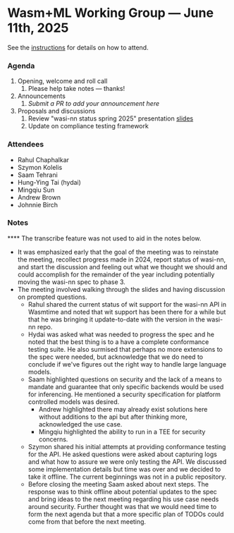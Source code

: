 # Wasm+ML Working Group &mdash; June 11th, 2025

See the [instructions](../README.md) for details on how to attend.

### Agenda

1. Opening, welcome and roll call
    1. Please help take notes &mdash; thanks!
1. Announcements
    1. _Submit a PR to add your announcement here_
1. Proposals and discussions
    1. Review "wasi-nn status spring 2025" presentation [slides]
    1. Update on compliance testing framework

[slides]: ./ML-06-11-status.pdf

### Attendees
- Rahul Chaphalkar
- Szymon Kolelis
- Saam Tehrani
- Hung-Ying Tai (hydai)
- Mingqiu Sun
- Andrew Brown
- Johnnie Birch

### Notes

**** The transcribe feature was not used to aid in the notes below.

* It was emphasized early that the goal of the meeting was to reinstate the meeting, recollect progress made  in 2024, report status of wasi-nn, and start the discussion and feeling out what we thought we should and could accomplish for the remainder of the year including potentially moving the wasi-nn spec to phase 3.
* The meeting involved walking through the slides and having discussion on prompted questions.
    * Rahul shared the current status of wit support for the wasi-nn API in Wasmtime and noted that wit support has been there for a while but that he was bringing it update-to-date with the version in the wasi-nn repo.
    * Hydai was asked what was needed to progress the spec and he noted that the best thing is to a have a complete conformance testing suite. He also surmised that perhaps no more extensions to the spec were needed, but acknowledge that we do need to conclude if we've figures out the right way to handle large language models.
    * Saam highlighted questions on security and the lack of a means to mandate and guarantee that only specific backends would be used for inferencing. He mentioned a security specification for platform controlled models was desired.
        * Andrew highlighted there may already exist solutions here without additions to the api but after thinking more, acknowledged the use case.
        * Mingqiu highlighted the ability to run in a TEE for security concerns.
    * Szymon shared his initial attempts at providing conformance testing for the API. He asked questions were asked about capturing logs and what how to assure we were only testing the API. We discussed some implementation details but time was over and we decided to take it offline. The current beginnings was not in a public repository.
    * Before closing the meeting Saam asked about next steps. The response was to think offline about potential updates to the spec and bring ideas to the next meeting regarding his use case needs around security. Further thought was that we would need time to form the next agenda but that a more specific plan of TODOs could come from that before the next meeting.








